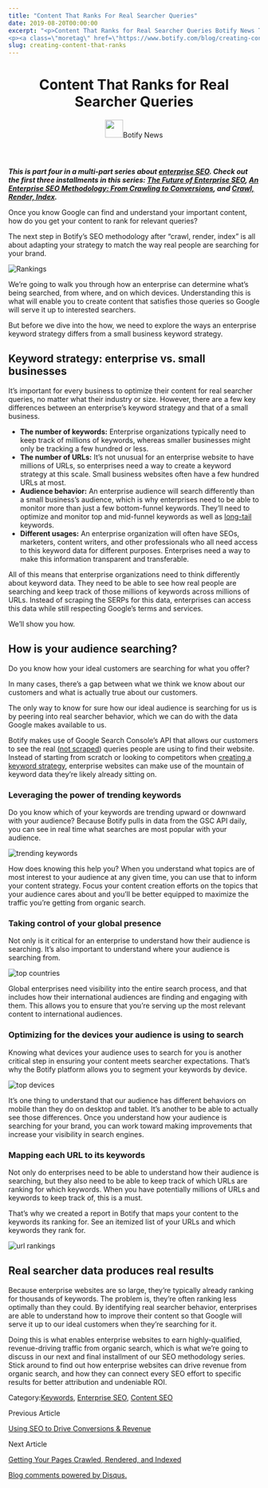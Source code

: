 ```yaml
---
title: "Content That Ranks For Real Searcher Queries"
date: 2019-08-20T00:00:00
excerpt: "<p>Content That Ranks for Real Searcher Queries Botify News This is part four in a multi-part series about enterprise SEO. Check out the first three installments in this series: The Future of Enterprise SEO, An Enterprise SEO Methodology: From Crawling to Conversions, and Crawl, Render, Index. Once you know Google can find and understand your&hellip; </p>
<p><a class=\"moretag\" href=\"https://www.botify.com/blog/creating-content-that-ranks\">Read the full article</a></p>"
slug: creating-content-that-ranks
---
```


<header class="text-center">
<h1 class="font-internacional font-regular normal text-header-one leading-header-one text-typography-accent-2">Content That Ranks for Real Searcher Queries</h1>
<div class="flex items-center justify-center my-3"><img loading="lazy" decoding="async" class="alignnone  wp-image-5073" src="https://www.botify.com/wp-content/uploads/2019/08/Botify-logo-b-mark-purple-RGB-300x300.png" alt="" width="36" height="36" srcset="https://www.botify.com/wp-content/uploads/2019/08/Botify-logo-b-mark-purple-RGB-300x300.png 300w, https://www.botify.com/wp-content/uploads/2019/08/Botify-logo-b-mark-purple-RGB-150x150.png 150w, https://www.botify.com/wp-content/uploads/2019/08/Botify-logo-b-mark-purple-RGB-768x768.png 768w, https://www.botify.com/wp-content/uploads/2019/08/Botify-logo-b-mark-purple-RGB-600x600.png 600w, https://www.botify.com/wp-content/uploads/2019/08/Botify-logo-b-mark-purple-RGB.png 800w" sizes="(max-width: 36px) 100vw, 36px" /><span class="ml-1 font-internacional font-regular normal text-base leading-none text-typography-primary">Botify News</span></div>
</header>
<p><strong><em>This is part four in a multi-part series about <a href="https://www.botify.com/platform" data-internallinksmanager029f6b8e52c="1" title="enterprise seo platform">enterprise SEO</a>. Check out the first three installments in this series: <a href="https://www.botify.com/blog/future-of-enterprise-seo">The Future of Enterprise SEO</a>, <a href="https://www.botify.com/blog/enterprise-seo-methodology">An Enterprise SEO Methodology: From Crawling to Conversions</a>, and <a href="https://www.botify.com/blog/getting-pages-crawled-rendered-indexed">Crawl, Render, Index</a>.</em></strong></p>
<p>Once you know Google can find and understand your important content, how do you get your content to rank for relevant queries?</p>
<p>The next step in Botify&#8217;s SEO methodology after &#8220;crawl, render, index&#8221; is all about adapting your strategy to match the way real people are searching for your brand.</p>
<p><img decoding="async" src="//images.ctfassets.net/tp56mevc46jo/1pGbxl8Vmw1X2g8eYBmg68/398e623d9f5b0b9f5bad9926cae81c0a/Rankings.png" alt="Rankings" /></p>
<p>We&#8217;re going to walk you through how an enterprise can determine what&#8217;s being searched, from where, and on which devices. Understanding this is what will enable you to create content that satisfies those queries so Google will serve it up to interested searchers.</p>
<p>But before we dive into the how, we need to explore the ways an enterprise keyword strategy differs from a small business keyword strategy.</p>
<h2 id="keyword-strategy-enterprise-vs-small-businesses">Keyword strategy: enterprise vs. small businesses</h2>
<p>It&#8217;s important for every business to optimize their content for real searcher queries, no matter what their industry or size. However, there are a few key differences between an enterprise&#8217;s keyword strategy and that of a small business.</p>
<ul>
<li><strong>The number of keywords:</strong> Enterprise organizations typically need to keep track of millions of keywords, whereas smaller businesses might only be tracking a few hundred or less.</li>
<li><strong>The number of URLs:</strong> It&#8217;s not unusual for an enterprise website to have millions of URLs, so enterprises need a way to create a keyword strategy at this scale. Small business websites often have a few hundred URLs at most.</li>
<li><strong>Audience behavior:</strong> An enterprise audience will search differently than a small business&#8217;s audience, which is why enterprises need to be able to monitor more than just a few bottom-funnel keywords. They&#8217;ll need to optimize and monitor top and mid-funnel keywords as well as <a href="https://www.botify.com/learn/guides/keywords-head-terms-vs-long-tail" data-internallinksmanager029f6b8e52c="9" title="long tail keywords" target="_blank" rel="noopener">long-tail</a> keywords.</li>
<li><strong>Different usages:</strong> An enterprise organization will often have SEOs, marketers, content writers, and other professionals who all need access to this keyword data for different purposes. Enterprises need a way to make this information transparent and transferable.</li>
</ul>
<p>All of this means that enterprise organizations need to think differently about keyword data. They need to be able to see how real people are searching and keep track of those millions of keywords across millions of URLs. Instead of scraping the SERPs for this data, enterprises can access this data while still respecting Google&#8217;s terms and services.</p>
<p>We&#8217;ll show you how.</p>
<h2 id="how-is-your-audience-searching-">How is your audience searching?</h2>
<p>Do you know how your ideal customers are searching for what you offer?</p>
<p>In many cases, there&#8217;s a gap between what we think we know about our customers and what is actually true about our customers.</p>
<p>The only way to know for sure how our ideal audience is searching for us is by peering into real searcher behavior, which we can do with the data Google makes available to us.</p>
<p>Botify makes use of Google Search Console&#8217;s API that allows our customers to see the real (<a href="https://www.botify.com/blog/how-to-check-what-keywords-your-site-is-ranking-for-the-botify-way">not scraped</a>) queries people are using to find their website. Instead of starting from scratch or looking to competitors when <a href="https://www.botify.com/blog/keyword-research-for-seo-how-to-create-a-killer-keyword-strategy">creating a keyword strategy</a>, enterprise websites can make use of the mountain of keyword data they&#8217;re likely already sitting on.</p>
<h3 id="leveraging-the-power-of-trending-keywords">Leveraging the power of trending keywords</h3>
<p>Do you know which of your keywords are trending upward or downward with your audience? Because Botify pulls in data from the GSC API daily, you can see in real time what searches are most popular with your audience.</p>
<p><img decoding="async" src="//images.ctfassets.net/tp56mevc46jo/64IYwoZBBYkX36TiXXiuTN/1dc45531155581cedb048f512c888db9/trending_keywords.png" alt="trending keywords" /></p>
<p>How does knowing this help you? When you understand what topics are of most interest to your audience at any given time, you can use that to inform your content strategy. Focus your content creation efforts on the topics that your audience cares about and you&#8217;ll be better equipped to maximize the traffic you&#8217;re getting from organic search.</p>
<h3 id="taking-control-of-your-global-presence">Taking control of your global presence</h3>
<p>Not only is it critical for an enterprise to understand how their audience is searching. It&#8217;s also important to understand where your audience is searching from.</p>
<p><img decoding="async" src="//images.ctfassets.net/tp56mevc46jo/54aK31WK7MMmPHlYK4cJIG/c7c1d14220ae360026bbe144b83687bc/top_countries.png" alt="top countries" /></p>
<p>Global enterprises need visibility into the entire search process, and that includes how their international audiences are finding and engaging with them. This allows you to ensure that you&#8217;re serving up the most relevant content to international audiences.</p>
<h3 id="optimizing-for-the-devices-your-audience-is-using-to-search">Optimizing for the devices your audience is using to search</h3>
<p>Knowing what devices your audience uses to search for you is another critical step in ensuring your content meets searcher expectations. That&#8217;s why the Botify platform allows you to segment your keywords by device.</p>
<p><img decoding="async" src="//images.ctfassets.net/tp56mevc46jo/6nOA4rCbnzkdmMa8aq1YTt/c36ae67d38ba1207077263764a4a5d5b/top_devices.png" alt="top devices" /></p>
<p>It&#8217;s one thing to understand that our audience has different behaviors on mobile than they do on desktop and tablet. It&#8217;s another to be able to actually see those differences. Once you understand how your audience is searching for your brand, you can work toward making improvements that increase your visibility in search engines.</p>
<h3 id="mapping-each-url-to-its-keywords">Mapping each URL to its keywords</h3>
<p>Not only do enterprises need to be able to understand how their audience is searching, but they also need to be able to keep track of which URLs are ranking for which keywords. When you have potentially millions of URLs and keywords to keep track of, this is a must.</p>
<p>That&#8217;s why we created a report in Botify that maps your content to the keywords its ranking for. See an itemized list of your URLs and which keywords they rank for.</p>
<p><img decoding="async" src="//images.ctfassets.net/tp56mevc46jo/7m89m3rnJev0EVle2VLzs9/98a855cf050ed5778177807198cec813/url_rankings.png" alt="url rankings" /></p>
<h2 id="real-searcher-data-produces-real-results">Real searcher data produces real results</h2>
<p>Because enterprise websites are so large, they&#8217;re typically already ranking for thousands of keywords. The problem is, they&#8217;re often ranking less optimally than they could. By identifying real searcher behavior, enterprises are able to understand how to improve their content so that Google will serve it up to our ideal customers when they&#8217;re searching for it.</p>
<p>Doing this is what enables enterprise websites to earn highly-qualified, revenue-driving traffic from organic search, which is what we&#8217;re going to discuss in our next and final installment of our SEO methodology series. Stick around to find out how enterprise websites can drive revenue from organic search, and how they can connect every SEO effort to specific results for better attribution and undeniable ROI.</p>
<div class="tags leading-big border-t border-b border-brand-quaternary-lighter mt-4"><span class="mr-1 font-roboto font-regular normal text-base leading-none">Category:</span><a class="uppercase text-typography-accent-1" href="/platform/botify-analytics/realkeywords">Keywords</a>, <a class="uppercase text-typography-accent-1" href="/solutions/e-commerce">Enterprise SEO</a>, <a class="uppercase text-typography-accent-1" href="/solutions/content-analysis">Content SEO</a></div>
<footer class="flex justify-center my-5 mx-5">
<div class="mr-1 w-1/2 text-right">
<p><span class="font-internacional font-regular normal text-base leading-none text-typography-primary">Previous Article</span></p>
<p><a class="inline-block mt-2" href="/blog/seo-for-conversions-revenue"><span class="font-roboto font-regular normal text-base leading-none text-typography-accent-4">Using SEO to Drive Conversions &amp; Revenue</span></a></p>
</div>
<div class="ml-1 w-1/2">
<p><span class="font-internacional font-regular normal text-base leading-none text-typography-primary">Next Article</span></p>
<p><a class="inline-block mt-2" href="/blog/getting-pages-crawled-rendered-indexed"><span class="font-roboto font-regular normal text-base leading-none text-typography-accent-4">Getting Your Pages Crawled, Rendered, and Indexed</span></a></p>
</div>
</footer>
<div title="Content That Ranks for Real Searcher Queries">
<div id="disqus_thread_old"></div>
<p><a class="dsq-brlink" href="http://disqus.com">Blog comments powered by <span class="logo-disqus">Disqus</span>.</a></p>
</div>
